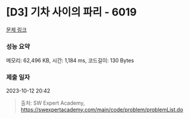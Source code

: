 # [D3] 기차 사이의 파리 - 6019 

[문제 링크](https://swexpertacademy.com/main/code/problem/problemDetail.do?contestProbId=AWajaTmaZw4DFAWM) 

### 성능 요약

메모리: 62,496 KB, 시간: 1,184 ms, 코드길이: 130 Bytes

### 제출 일자

2023-10-12 20:42



> 출처: SW Expert Academy, https://swexpertacademy.com/main/code/problem/problemList.do